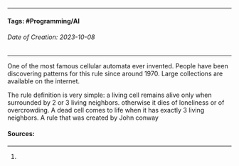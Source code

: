 __________________________________________________________________________
#### **Tags:** #Programming/AI 
###### *Date of Creation: 2023-10-08*
__________________________________________________________________________

One of the most famous cellular automata ever invented. People have been discovering patterns for this rule since around 1970. Large collections are available on the internet.

The rule definition is very simple: a living cell remains alive only when surrounded by 2 or 3 living neighbors. otherwise it dies of loneliness or of overcrowding. A dead cell comes to life when it has exactly 3 living neighbors. A rule that was created by John conway
#### Sources:
__________________________________________________________________________
1. 